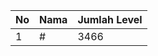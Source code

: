| No | Nama            | Jumlah Level |
|----|-----------------|--------------|
| 1  | #    |    3466        |

